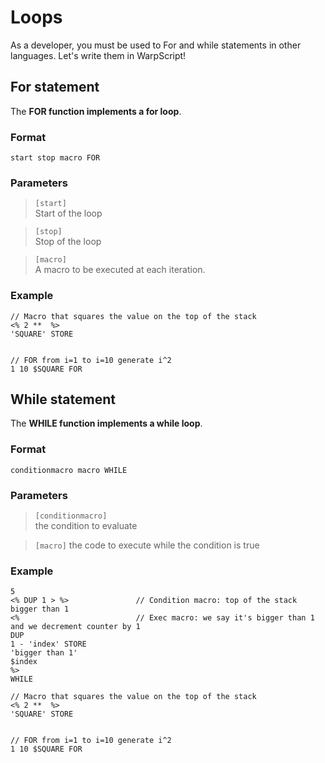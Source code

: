 # Loops

As a developer, you must be used to For and while statements in other languages. Let's write them in WarpScript!

## For statement

The **FOR function implements a for loop**.

### Format
```
start stop macro FOR
```

### Parameters
>`[start]`  
> Start of the loop

>`[stop]`  
> Stop of the loop

>`[macro]`  
> A macro to be executed at each iteration.

### Example

```
// Macro that squares the value on the top of the stack
<% 2 **  %>
'SQUARE' STORE


// FOR from i=1 to i=10 generate i^2
1 10 $SQUARE FOR
```

## While statement

The **WHILE function implements a while loop**.

### Format
```
conditionmacro macro WHILE
```

### Parameters
>`[conditionmacro]`  
> the condition to evaluate

>`[macro]`
> the code to execute while the condition is true


### Example

```
5
<% DUP 1 > %>               // Condition macro: top of the stack bigger than 1
<%                          // Exec macro: we say it's bigger than 1 and we decrement counter by 1
DUP
1 - 'index' STORE
'bigger than 1'
$index
%>
WHILE
```

~~~
// Macro that squares the value on the top of the stack
<% 2 **  %>
'SQUARE' STORE


// FOR from i=1 to i=10 generate i^2
1 10 $SQUARE FOR
